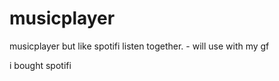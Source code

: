 # musicplayer
musicplayer but like spotifi listen together. - will use with my gf

i bought spotifi 
